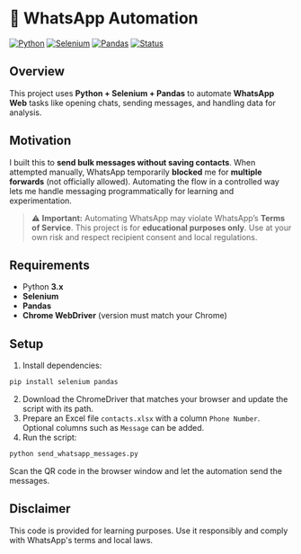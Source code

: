 # 📱 WhatsApp Automation

[![Python](https://img.shields.io/badge/Python-3.x-3776AB)]()
[![Selenium](https://img.shields.io/badge/Selenium-Automation-43B02A)]()
[![Pandas](https://img.shields.io/badge/Pandas-Data%20Frames-150458)]()
[![Status](https://img.shields.io/badge/Project-Notebook-000000)]()

## Overview
This project uses **Python + Selenium + Pandas** to automate **WhatsApp Web** tasks like opening chats, sending messages, and handling data for analysis.

## Motivation
I built this to **send bulk messages without saving contacts**.
When attempted manually, WhatsApp temporarily **blocked** me for **multiple forwards** (not officially allowed).
Automating the flow in a controlled way lets me handle messaging programmatically for learning and experimentation.

> ⚠️ **Important:** Automating WhatsApp may violate WhatsApp’s **Terms of Service**. This project is for **educational purposes only**. Use at your own risk and respect recipient consent and local regulations.

## Requirements
- Python **3.x**
- **Selenium**
- **Pandas**
- **Chrome WebDriver** (version must match your Chrome)

## Setup
1) Install dependencies:
```bash
pip install selenium pandas
```
2) Download the ChromeDriver that matches your browser and update the script with its path.
3) Prepare an Excel file `contacts.xlsx` with a column `Phone Number`. Optional columns such as `Message` can be added.
4) Run the script:
```bash
python send_whatsapp_messages.py
```
Scan the QR code in the browser window and let the automation send the messages.

## Disclaimer
This code is provided for learning purposes. Use it responsibly and comply with WhatsApp's terms and local laws.
